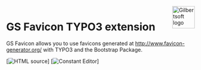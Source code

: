 <a href="https://gilbertsoft.org/">
    <img src="https://gilbertsoft.org/fileadmin/images/gilbertsoft.png" alt="Gilbertsoft logo" title="Gilbertsoft" align="right" height="60" />
</a>

GS Favicon TYPO3 extension
==========================

GS Favicon allows you to use favicons generated at http://www.favicon-generator.org/ with TYPO3 and the Bootstrap Package.

[![HTML source](https://github.com/gilbertsoft/gsfavicon/Documentation/Images/HtmlSource.png)]
[![Constant Editor](https://github.com/gilbertsoft/gsfavicon/Documentation/Images/UserManual/ConstantEditor.png)]

